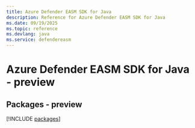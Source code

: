 ```yaml
---
title: Azure Defender EASM SDK for Java
description: Reference for Azure Defender EASM SDK for Java
ms.date: 09/19/2025
ms.topic: reference
ms.devlang: java
ms.service: defendereasm
---
```

# Azure Defender EASM SDK for Java - preview
## Packages - preview
[!INCLUDE [packages](defender-easm-index.md)]